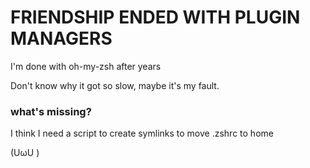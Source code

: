 # FRIENDSHIP ENDED WITH PLUGIN MANAGERS

I'm done with oh-my-zsh after years

Don't know why it got so slow, maybe it's my fault.

### what's missing?
I think I need a script to create symlinks to move .zshrc to home

(UωU )

